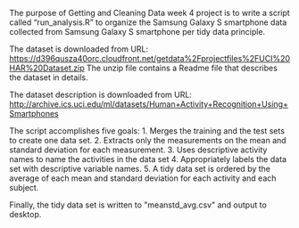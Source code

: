 
The purpose of Getting and Cleaning Data week 4 project is to write a script called
“run_analysis.R” to organize the Samsung Galaxy S smartphone data collected from 
Samsung Galaxy S smartphone per tidy data principle.

The dataset is downloaded from URL:
https://d396qusza40orc.cloudfront.net/getdata%2Fprojectfiles%2FUCI%20HAR%20Dataset.zip
The unzip file contains a Readme file that describes the dataset in details.

The dataset description is downloaded from URL:
http://archive.ics.uci.edu/ml/datasets/Human+Activity+Recognition+Using+Smartphones

The script accomplishes five goals:
	1.	Merges the training and the test sets to create one data set.
	2.	Extracts only the measurements on the mean and standard deviation for each measurement.
	3.	Uses descriptive activity names to name the activities in the data set
	4.	Appropriately labels the data set with descriptive variable names.
	5.	A tidy data set is ordered by the average of each mean and standard deviation for each activity and each subject.

Finally, the tidy data set is written to "meanstd_avg.csv" and output to desktop. 


